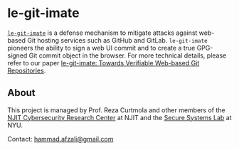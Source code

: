 # le-git-imate

[`le-git-imate`](https://github.com/le-git-imate/) is a defense mechanism to mitigate attacks against web-based Git hosting services such as GitHub and GitLab.
`le-git-imate` pioneers the ability to sign a web UI commit and to create a true GPG-signed Git commit object in the browser.
For more technical details, please refer to our paper
[le-git-imate: Towards Verifiable Web-based Git Repositories](https://le-git-imate.github.io/assets/pub/afzali2020towards.pdf).


## About

This project is managed by Prof. Reza Curtmola and other members of the
[NJIT Cybersecurity Research Center](https://centers.njit.edu/cybersecurity) at NJIT and the
[Secure Systems Lab](https://ssl.engineering.nyu.edu/) at NYU.

Contact: <hammad.afzali@gmail.com>
<!--Twitter: [@le-git-imate](https://twitter.com/le_git_imate)-->
